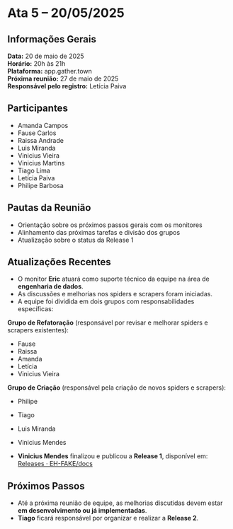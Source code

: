 # Ata 5 – 20/05/2025

## Informações Gerais
**Data:** 20 de maio de 2025  
**Horário:** 20h às 21h  
**Plataforma:** app.gather.town  
**Próxima reunião:** 27 de maio de 2025  
**Responsável pelo registro:** Letícia Paiva

## Participantes
- Amanda Campos  
- Fause Carlos  
- Raissa Andrade  
- Luis Miranda  
- Vinicius Vieira  
- Vinicius Martins  
- Tiago Lima  
- Letícia Paiva  
- Philipe Barbosa  

## Pautas da Reunião
- Orientação sobre os próximos passos gerais com os monitores  
- Alinhamento das próximas tarefas e divisão dos grupos  
- Atualização sobre o status da Release 1  

## Atualizações Recentes

- O monitor **Eric** atuará como suporte técnico da equipe na área de **engenharia de dados**.  
- As discussões e melhorias nos spiders e scrapers foram iniciadas.  
- A equipe foi dividida em dois grupos com responsabilidades específicas:

**Grupo de Refatoração** (responsável por revisar e melhorar spiders e scrapers existentes):  
  - Fause  
  - Raissa  
  - Amanda  
  - Letícia  
  - Vinicius Vieira  

**Grupo de Criação** (responsável pela criação de novos spiders e scrapers):  
  - Philipe  
  - Tiago  
  - Luis Miranda  
  - Vinicius Mendes  

- **Vinicius Mendes** finalizou e publicou a **Release 1**, disponível em:  
  [Releases · EH-FAKE/docs](https://github.com/EH-FAKE/docs/releases)

## Próximos Passos
- Até a próxima reunião de equipe, as melhorias discutidas devem estar **em desenvolvimento ou já implementadas**.  
- **Tiago** ficará responsável por organizar e realizar a **Release 2**.
